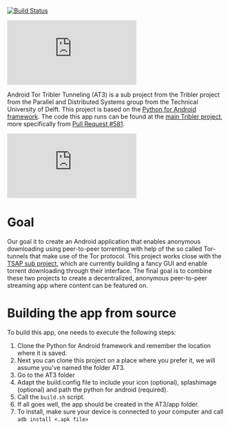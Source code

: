 [![Build Status](http://jenkins.tribler.org/job/Build-AT3-ARM-32/badge/icon)](http://jenkins.tribler.org/job/Build-AT3-ARM-32/)

![Android Tor Tribler Tunnelling (AT3)](http://forum.tribler.org/download/file.php?id=203)

Android Tor Tribler Tunneling (AT3) is a sub project from the Tribler project from the Parallel and Distributed Systems group from the Technical University of Delft. This project is based on the [Python for Android framework](https://github.com/kivy/python-for-android/). The code this app runs can be found at the [main Tribler project](https://github.com/Tribler/tribler), more specifically from [Pull Request #581](https://github.com/Tribler/tribler/pull/581).

![Test download succeeded!](http://forum.tribler.org/download/file.php?id=204)

Goal
====

Our goal it to create an Android application that enables anonymous downloading using peer-to-peer torrenting with help of the so called Tor-tunnels that make use of the Tor protocol. This project works close with the [TSAP sub project](https://github.com/wtud/tsap), which are currently building a fancy GUI and enable torrent downloading through their interface.
The final goal is to combine these two projects to create a decentralized, anonymous peer-to-peer streaming app where content can be featured on.

Building the app from source
============================

To build this app, one needs to execute the following steps:

1. Clone the Python for Android framework and remember the location where it is saved.
2. Next you can clone this project on a place where you prefer it, we will assume you've named the folder AT3.
3. Go to the AT3 folder
4. Adapt the build.config file to include your icon (optional), splashimage (optional) and path the python for android (required).
5. Call the ``build.sh`` script.
6. If all goes well, the app should be created in the AT3/app folder.
7. To install, make sure your device is connected to your computer and call ``adb install <.apk file>``
 

